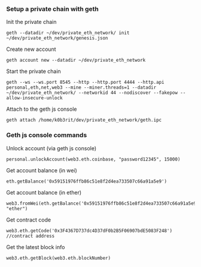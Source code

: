 
### Setup a private chain with geth
Init the private chain
```
geth --datadir ~/dev/private_eth_network/ init ~/dev/private_eth_network/genesis.json
```

Create new account
```
geth account new --datadir ~/dev/private_eth_network
```

Start the private chain
```
geth --ws --ws.port 8545 --http --http.port 4444 --http.api personal,eth,net,web3 --mine --miner.threads=1 --datadir ~/dev/private_eth_network/ --networkid 44 --nodiscover --fakepow --allow-insecure-unlock
```

Attach to the geth js console
```
geth attach /home/k0b3rit/dev/private_eth_network/geth.ipc
```

### Geth js console commands

Unlock account (via geth js console)
```
personal.unlockAccount(web3.eth.coinbase, "password12345", 15000)
```

Get account balance (in wei)
```
eth.getBalance('0x59151976ffb86c51e8f2d4ea733507c66a91a5e9')
```

Get account balance (in ether)
```
web3.fromWei(eth.getBalance('0x59151976ffb86c51e8f2d4ea733507c66a91a5e9'), "ether")
```

Get contract code
```
web3.eth.getCode('0x3F4367D737dc4D37dF0b2B5F06907bdE5083F248') //contract address
```

Get the latest block info
```
web3.eth.getBlock(web3.eth.blockNumber)
```
